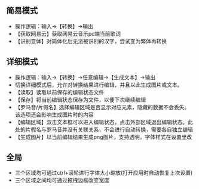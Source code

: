 ## 简易模式
- 操作逻辑：输入->【转换】->输出
- 【获取网易云】获取网易云音乐pc端当前歌词
- 【识别变体】对简体化后无法被识别的汉字，尝试变为繁体再转换

## 详细模式
- 操作逻辑：输入->【转换】->任意编辑->【生成文本】->输出
- 切换详细模式后，允许对转换结果进行编辑，并且以此生成图片或文本。
- 【读取】读取以前保存的编辑状态文件
- 【保存】将当前编辑状态保存为文件，以便下次继续编辑
- 【罗马音/片假名】选择编辑区域是否显示对应元素，隐藏的数据不会丢失。该选项还会影响生成图片时的内容
- 【编辑区域】双击文本框可以进入编辑状态，点击外部区域退出编辑状态。此处的片假名与罗马音并没有关联关系，不会进行自动转换，需要各自独立编辑
- 【生成图片】以当前编辑结果生成png图片，支持透明，字体样式在设置里改

## 全局
- 三个区域均可通过ctrl+滚轮进行字体大小缩放(打开应用时自动恢复上次设置)
- 三个区域之间均可通过拖拽边框改变宽度